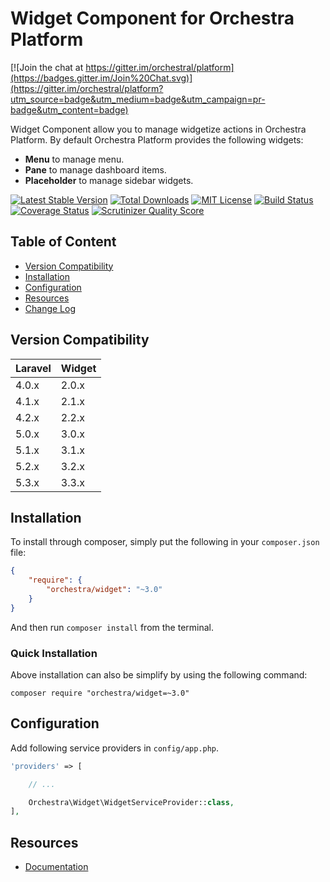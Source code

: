 Widget Component for Orchestra Platform
==============

[![Join the chat at https://gitter.im/orchestral/platform](https://badges.gitter.im/Join%20Chat.svg)](https://gitter.im/orchestral/platform?utm_source=badge&utm_medium=badge&utm_campaign=pr-badge&utm_content=badge)

Widget Component allow you to manage widgetize actions in Orchestra Platform. By default Orchestra Platform provides the following widgets:

* **Menu** to manage menu.
* **Pane** to manage dashboard items.
* **Placeholder** to manage sidebar widgets.

[![Latest Stable Version](https://img.shields.io/github/release/orchestral/widget.svg?style=flat-square)](https://packagist.org/packages/orchestra/widget)
[![Total Downloads](https://img.shields.io/packagist/dt/orchestra/widget.svg?style=flat-square)](https://packagist.org/packages/orchestra/widget)
[![MIT License](https://img.shields.io/packagist/l/orchestra/widget.svg?style=flat-square)](https://packagist.org/packages/orchestra/widget)
[![Build Status](https://img.shields.io/travis/orchestral/widget/3.3.svg?style=flat-square)](https://travis-ci.org/orchestral/widget)
[![Coverage Status](https://img.shields.io/coveralls/orchestral/widget/3.3.svg?style=flat-square)](https://coveralls.io/r/orchestral/widget?branch=3.3)
[![Scrutinizer Quality Score](https://img.shields.io/scrutinizer/g/orchestral/widget/3.3.svg?style=flat-square)](https://scrutinizer-ci.com/g/orchestral/widget/)

## Table of Content

* [Version Compatibility](#version-compatibility)
* [Installation](#installation)
* [Configuration](#configuration)
* [Resources](#resources)
* [Change Log](http://orchestraplatform.com/docs/latest/components/widget/changes#v3-3)

## Version Compatibility

Laravel    | Widget
:----------|:----------
 4.0.x     | 2.0.x
 4.1.x     | 2.1.x
 4.2.x     | 2.2.x
 5.0.x     | 3.0.x
 5.1.x     | 3.1.x
 5.2.x     | 3.2.x
 5.3.x     | 3.3.x

## Installation

To install through composer, simply put the following in your `composer.json` file:

```json
{
	"require": {
		"orchestra/widget": "~3.0"
	}
}
```

And then run `composer install` from the terminal.

### Quick Installation

Above installation can also be simplify by using the following command:

    composer require "orchestra/widget=~3.0"

## Configuration

Add following service providers in `config/app.php`.

```php
'providers' => [

	// ...

	Orchestra\Widget\WidgetServiceProvider::class,
],
```

## Resources

* [Documentation](http://orchestraplatform.com/docs/latest/components/widget)
